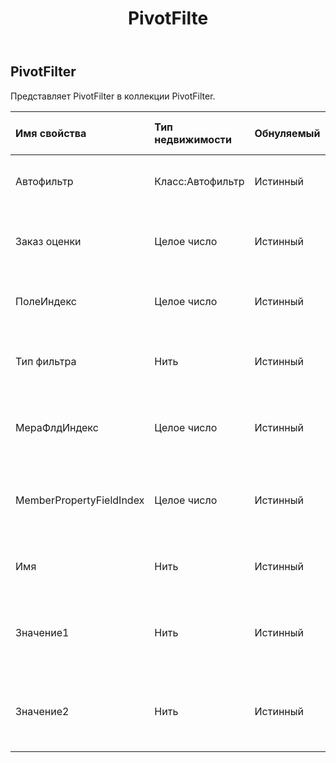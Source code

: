 ﻿---
title: PivotFilte
second_title: Aspose.Cells Cloud Documen
type: docs
url: /ru/specification/model/pivotfilter/
description: "Aspose.Cells Спецификация облачной модели: PivotFilter. Легко обрабатывайте Excel и другие документы электронных таблиц с помощью таких функций, как открытие, создание, редактирование, разделение, слияние, сравнение и преобразование."
weight: 50
---
## **PivotFilter**

 Представляет PivotFilter в коллекции PivotFilter.

| Имя свойства| Тип недвижимости| Обнуляемый| Только чтение| Значение по умолчанию| Описание|
|:- |:- |:- |:- |:- |:- |
| Автофильтр| Класс:Автофильтр| Истинный| ЛОЖЬ|| Получает автофильтр сводного фильтра.|
| Заказ оценки| Целое число| Истинный| ЛОЖЬ|| Получает порядок оценки сводного фильтра.|
| ПолеИндекс| Целое число| Истинный| ЛОЖЬ|| Получает индекс поля сводного фильтра.|
| Тип фильтра| Нить| Истинный| ЛОЖЬ|| Получает тип автофильтра сводного фильтра.|
| МераФлдИндекс| Целое число| Истинный| ЛОЖЬ|| Получает индекс поля меры сводного фильтра.|
| MemberPropertyFieldIndex| Целое число| Истинный| ЛОЖЬ|| Получает индекс поля свойств элемента сводного фильтра.|
| Имя| Нить| Истинный| ЛОЖЬ|| Получает имя сводного фильтра.|
| Значение1| Нить| Истинный| ЛОЖЬ|| Получает строковое значение1 фильтра сводной метки.|
| Значение2| Нить| Истинный| ЛОЖЬ|| Получает строковое значение2 фильтра сводной метки.|

